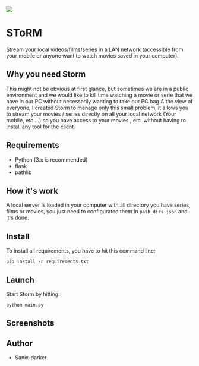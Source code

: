 <img src="favicon.ico">

# SToRM

Stream your local videos/films/series in a LAN network (accessible from your mobile or anyone want to watch movies saved in your computer).

## Why you need Storm

This might not be obvious at first glance, but sometimes we are in a public environment and we would like to kill time watching a movie or serie that we have in our PC without necessarily wanting to take our PC bag A the view of everyone, I created Storm to manage only this small problem, it allows you to stream your movies / series directly on all your local network (Your mobile, etc ...) so you have access to your movies , etc. without having to install any tool for the client.

## Requirements

- Python (3.x is recommended)
- flask
- pathlib

## How it's work

A local server is loaded in your computer with all directory you have series, films or movies, you just need to configurated them in `path_dirs.json` and it's done.


## Install

To install all requirements, you have to hit this command line:
```shell
pip install -r requirements.txt
```

## Launch

Start Storm by hitting:

```shell
python main.py
```

## Screenshots


## Author

- Sanix-darker